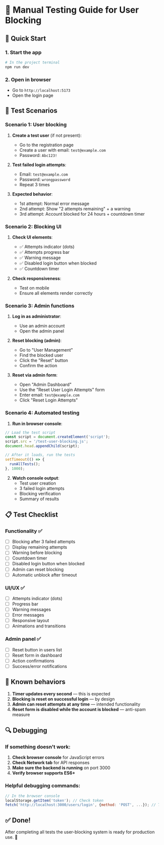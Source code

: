# 🧪 Manual Testing Guide for User Blocking

## 🚀 Quick Start

### 1. Start the app
```bash
# In the project terminal
npm run dev
```

### 2. Open in browser
- Go to `http://localhost:5173`
- Open the login page

## 🔧 Test Scenarios

### Scenario 1: User blocking

1. **Create a test user** (if not present):
   - Go to the registration page
   - Create a user with email: `test@example.com`
   - Password: `Abc123!`

2. **Test failed login attempts**:
   - Email: `test@example.com`
   - Password: `wrongpassword`
   - Repeat 3 times

3. **Expected behavior**:
   - 1st attempt: Normal error message
   - 2nd attempt: Show "2 attempts remaining" + a warning
   - 3rd attempt: Account blocked for 24 hours + countdown timer

### Scenario 2: Blocking UI

1. **Check UI elements**:
   - ✅ Attempts indicator (dots)
   - ✅ Attempts progress bar
   - ✅ Warning message
   - ✅ Disabled login button when blocked
   - ✅ Countdown timer

2. **Check responsiveness**:
   - Test on mobile
   - Ensure all elements render correctly

### Scenario 3: Admin functions

1. **Log in as administrator**:
   - Use an admin account
   - Open the admin panel

2. **Reset blocking (admin)**:
   - Go to "User Management"
   - Find the blocked user
   - Click the "Reset" button
   - Confirm the action

3. **Reset via admin form**:
   - Open "Admin Dashboard"
   - Use the "Reset User Login Attempts" form
   - Enter email: `test@example.com`
   - Click "Reset Login Attempts"

### Scenario 4: Automated testing

1. **Run in browser console**:
```javascript
// Load the test script
const script = document.createElement('script');
script.src = '/test-user-blocking.js';
document.head.appendChild(script);

// After it loads, run the tests
setTimeout(() => {
  runAllTests();
}, 1000);
```

2. **Watch console output**:
   - Test user creation
   - 3 failed login attempts
   - Blocking verification
   - Summary of results

## 📋 Test Checklist

### Functionality ✅
- [ ] Blocking after 3 failed attempts
- [ ] Display remaining attempts
- [ ] Warning before blocking
- [ ] Countdown timer
- [ ] Disabled login button when blocked
- [ ] Admin can reset blocking
- [ ] Automatic unblock after timeout

### UI/UX ✅
- [ ] Attempts indicator (dots)
- [ ] Progress bar
- [ ] Warning messages
- [ ] Error messages
- [ ] Responsive layout
- [ ] Animations and transitions

### Admin panel ✅
- [ ] Reset button in users list
- [ ] Reset form in dashboard
- [ ] Action confirmations
- [ ] Success/error notifications

## 🐛 Known behaviors

1. **Timer updates every second** — this is expected
2. **Blocking is reset on successful login** — by design
3. **Admin can reset attempts at any time** — intended functionality
4. **Reset form is disabled while the account is blocked** — anti-spam measure

## 🔍 Debugging

### If something doesn't work:

1. **Check browser console** for JavaScript errors
2. **Check Network tab** for API responses
3. **Make sure the backend is running** on port 3000
4. **Verify browser supports ES6+**

### Helpful debugging commands:

```javascript
// In the browser console
localStorage.getItem('token'); // Check token
fetch('http://localhost:3000/users/login', {method: 'POST', ...}); // Test API
```

## ✅ Done!

After completing all tests the user-blocking system is ready for production use. 🎉

